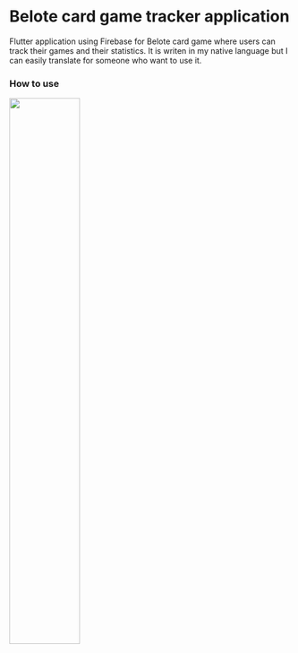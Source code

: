 # Belote card game tracker application

Flutter application using Firebase for Belote card game where users can track their games and their statistics.
It is writen in my native language but I can easily translate for someone who want to use it.

### How to use

[<img src="https://img.youtube.com/vi/75K9DDi29XY/maxresdefault.jpg" width="50%">](https://youtu.be/75K9DDi29XY)
